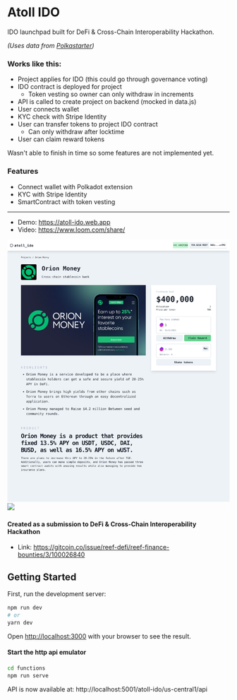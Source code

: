 # Atoll IDO

IDO launchpad built for DeFi & Cross-Chain Interoperability Hackathon.

_(Uses data from [Polkastarter](https://polkastarter.com/))_

### Works like this:

- Project applies for IDO (this could go through governance voting)
- IDO contract is deployed for project
  - Token vesting so owner can only withdraw in increments
- API is called to create project on backend (mocked in data.js)
- User connects wallet
- KYC check with Stripe Identity
- User can transfer tokens to project IDO contract
  - Can only withdraw after locktime
- User can claim reward tokens

Wasn't able to finish in time so some features are not implemented yet.

### Features

- Connect wallet with Polkadot extension
- KYC with Stripe Identity
- SmartContract with token vesting

---

- Demo: https://atoll-ido.web.app
- Video: https://www.loom.com/share/

![](screenshot1.png)
![](screenshot_shop1.png)

#### Created as a submission to DeFi & Cross-Chain Interoperability Hackathon

- Link:
  https://gitcoin.co/issue/reef-defi/reef-finance-bounties/3/100026840

## Getting Started

First, run the development server:

```bash
npm run dev
# or
yarn dev
```

Open [http://localhost:3000](http://localhost:3000) with your browser to see the result.

#### Start the http api emulator

```bash
cd functions
npm run serve
```

API is now available at: http://localhost:5001/atoll-ido/us-central1/api
